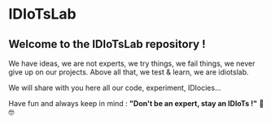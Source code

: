# IDIoTsLab

## Welcome to the IDIoTsLab repository !

We have ideas, we are not experts, we try things, we fail things, we never give up on our projects.
Above all that, we test & learn, we are idiotslab.

We will share with you here all our code, experiment, IDIocies... 

Have fun and always keep in mind : **"Don't be an expert, stay an IDIoTs !"** :poop: :nerd_face:
